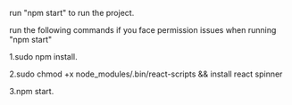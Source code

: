 run "npm start" to run the project.

run the following commands if you face permission issues when running "npm start"

1.sudo npm install.

2.sudo chmod +x node_modules/.bin/react-scripts && install react spinner

3.npm start.


